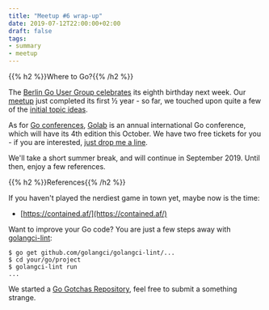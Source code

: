 ```yaml
---
title: "Meetup #6 wrap-up"
date: 2019-07-12T22:00:00+02:00
draft: false
tags:
- summary
- meetup
---
```


{{% h2 %}}Where to Go?{{% /h2 %}}

The [Berlin Go User Group
celebrates](https://www.meetup.com/golang-users-berlin/) its eighth birthday next
week. Our [meetup](https://www.meetup.com/Leipzig-Golang/) just completed its first ½ year - so far, we touched upon quite a few
of the [initial topic ideas](https://golangleipzig.space/posts/meetup-launched/).

As for [Go conferences](https://github.com/golang/go/wiki/Conferences), [Golab](https://golab.io/) is an annual international Go
conference, which will have its 4th edition this October. We have two free tickets
for you - if you are interested, [just drop me a line](mailto:martin.czygan@gmail.com).

We'll take a short summer break, and will continue in September 2019. Until
then, enjoy a few references.

{{% h2 %}}References{{% /h2 %}}

If you haven't played the nerdiest game in town yet, maybe now is the time:

* [https://contained.af/](https://contained.af/)

Want to improve your Go code? You are just a few steps away with [golangci-lint](github.com/golangci/golangci-lint):

```
$ go get github.com/golangci/golangci-lint/...
$ cd your/go/project
$ golangci-lint run
...
```

We started a [Go Gotchas
Repository](https://github.com/golang-leipzig/gotchas), feel free to submit a
something strange.

